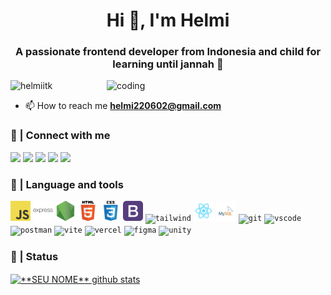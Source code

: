 <h1 align="center">Hi 👋, I'm Helmi</h1>
<h3 align="center">A passionate frontend developer from Indonesia and child for learning until jannah 🚀</h3>
<img align="right" alt="coding" width="350" src="https://i.pinimg.com/originals/e4/26/70/e426702edf874b181aced1e2fa5c6cde.gif">

<p align="left"> <img src="https://komarev.com/ghpvc/?username=helmiitk&label=Profile%20views&color=0e75b6&style=flat" alt="helmiitk"/></p>

- 📫 How to reach me **helmi220602@gmail.com**

<h3 align="left">📡 | Connect with me</h3>
<p align="left">
  <a href="mailto:helmi220602@gmail.com" alt="Gmail" target="_blank">
  <img src="https://img.shields.io/badge/-Gmail-FF0000?style=flat-square&labelColor=FF0000&logo=gmail&logoColor=white&link=LINK-DO-SEU-GMAIL" /></a>

  <a href="https://www.linkedin.com/in/helmi-a53b55286/" alt="LinkedIn" target="_blank">
  <img src="https://img.shields.io/badge/-Linkedin-0e76a8?style=flat-square&logo=Linkedin&logoColor=white&link=LINK-DO-SEU-LINKEDIN" /></a>

  <a href="https://wa.me/6285346901814" alt="WhatsApp" target="_blank">
  <img src="https://img.shields.io/badge/-WhatsApp-25d366?style=flat-square&labelColor=25d366&logo=whatsapp&logoColor=white&link=API-DO-SEU-WHATSAPP"/></a>

  <a href="#" alt="Facebook">
  <img src="https://img.shields.io/badge/-Facebook-3b5998?style=flat-square&labelColor=3b5998&logo=facebook&logoColor=white&link=LINK-DO-SEU-FACEBOOK"/></a>

  <a href="https://instagram.com/helmitwzzz" alt="Instagram" target="_blank">
  <img src="https://img.shields.io/badge/-Instagram-DF0174?style=flat-square&labelColor=DF0174&logo=instagram&logoColor=white&link=LINK-DO-SEU-INSTAGRAM"/></a>
</p>


<h3 align="left">🧠 | Language and tools</h3>
<code><img height="32" src="https://raw.githubusercontent.com/github/explore/80688e429a7d4ef2fca1e82350fe8e3517d3494d/topics/javascript/javascript.png" alt="Javascript"/></code>
<code><img height="32" src="https://raw.githubusercontent.com/devicons/devicon/master/icons/express/express-original-wordmark.svg" alt="express"/></code>
<code><img height="32" src="https://raw.githubusercontent.com/github/explore/80688e429a7d4ef2fca1e82350fe8e3517d3494d/topics/nodejs/nodejs.png" alt="Nodejs"/></code>
<code><img height="32" src="https://raw.githubusercontent.com/github/explore/80688e429a7d4ef2fca1e82350fe8e3517d3494d/topics/html/html.png" alt="HTML5"/></code>
<code><img height="32" src="https://raw.githubusercontent.com/github/explore/80688e429a7d4ef2fca1e82350fe8e3517d3494d/topics/css/css.png" alt="CSS"/></code>
<code><img height="32" src="https://raw.githubusercontent.com/github/explore/80688e429a7d4ef2fca1e82350fe8e3517d3494d/topics/bootstrap/bootstrap.png" alt="Bootstrap"/></code>
<code><img height="32" src="https://www.vectorlogo.zone/logos/tailwindcss/tailwindcss-icon.svg" 
alt="tailwind"/></code>
<code><img height="32" src="https://raw.githubusercontent.com/github/explore/80688e429a7d4ef2fca1e82350fe8e3517d3494d/topics/react/react.png" alt="React"/></code>
<code><img height="32" src="https://raw.githubusercontent.com/github/explore/80688e429a7d4ef2fca1e82350fe8e3517d3494d/topics/mysql/mysql.png" alt="MySQL"/></code>
<code><img height="32" src="https://www.vectorlogo.zone/logos/git-scm/git-scm-icon.svg" 
alt="git"/></code>
<code><img height="32" src="https://upload.wikimedia.org/wikipedia/commons/thumb/9/9a/Visual_Studio_Code_1.35_icon.svg/640px-Visual_Studio_Code_1.35_icon.svg.png" 
alt="vscode"/></code>
<code><img height="32" src="https://www.vectorlogo.zone/logos/getpostman/getpostman-icon.svg" 
alt="postman"/></code>
<code><img height="32" src="https://upload.wikimedia.org/wikipedia/commons/f/f1/Vitejs-logo.svg" 
alt="vite"/></code>
<code><img height="32" src="https://static.wikia.nocookie.net/logopedia/images/a/a7/Vercel_favicon.svg/revision/latest?cb=20221026155821" 
alt="vercel"/></code>
<code><image height="32" src="https://upload.wikimedia.org/wikipedia/commons/a/ad/Figma-1-logo.png" 
alt="figma"/></code>
<code><image height="32" src="https://upload.wikimedia.org/wikipedia/commons/a/ad/Figma-1-logo.png](https://e7.pngegg.com/pngimages/806/950/png-clipart-unity-video-games-game-engine-logo-3d-computer-graphics-web-portal-game-angle-thumbnail.png" 
alt="unity"/></code>



<h3 align="left">📝 | Status</h3>
<!-- <a href="https://github.com/Gurupreet">
  <img align="center" src="https://github-readme-stats.vercel.app/api/top-langs/?username=helmiitk&theme=merko&hide_langs_below=1" />
</a> -->

<a href="https://github.com/Gurupreet">
 <img align="center" src="https://github-readme-stats.vercel.app/api?username=helmiitk&show_icons=true&theme=merko&line_height=27" alt="**SEU NOME** github stats"/>
</a>
